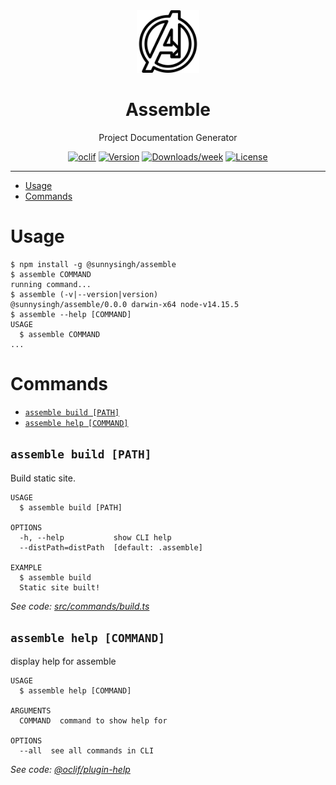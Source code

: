 <center>

<img src="./logo.svg" width="100">

# Assemble

Project Documentation Generator

[![oclif](https://img.shields.io/badge/cli-oclif-brightgreen.svg)](https://oclif.io)
[![Version](https://img.shields.io/npm/v/@sunnysingh/assemble.svg)](https://npmjs.org/package/@sunnysingh/assemble)
[![Downloads/week](https://img.shields.io/npm/dw/@sunnysingh/assemble.svg)](https://npmjs.org/package/@sunnysingh/assemble)
[![License](https://img.shields.io/npm/l/@sunnysingh/assemble.svg)](https://github.com/sunnysingh/assemble/blob/master/package.json)

</center>

---

<!-- toc -->

- [Usage](#usage)
- [Commands](#commands)
<!-- tocstop -->

# Usage

<!-- usage -->

```sh-session
$ npm install -g @sunnysingh/assemble
$ assemble COMMAND
running command...
$ assemble (-v|--version|version)
@sunnysingh/assemble/0.0.0 darwin-x64 node-v14.15.5
$ assemble --help [COMMAND]
USAGE
  $ assemble COMMAND
...
```

<!-- usagestop -->

# Commands

<!-- commands -->

- [`assemble build [PATH]`](#assemble-build-path)
- [`assemble help [COMMAND]`](#assemble-help-command)

## `assemble build [PATH]`

Build static site.

```
USAGE
  $ assemble build [PATH]

OPTIONS
  -h, --help           show CLI help
  --distPath=distPath  [default: .assemble]

EXAMPLE
  $ assemble build
  Static site built!
```

_See code: [src/commands/build.ts](https://github.com/sunnysingh/assemble/blob/v0.0.0/src/commands/build.ts)_

## `assemble help [COMMAND]`

display help for assemble

```
USAGE
  $ assemble help [COMMAND]

ARGUMENTS
  COMMAND  command to show help for

OPTIONS
  --all  see all commands in CLI
```

_See code: [@oclif/plugin-help](https://github.com/oclif/plugin-help/blob/v3.2.3/src/commands/help.ts)_

<!-- commandsstop -->
